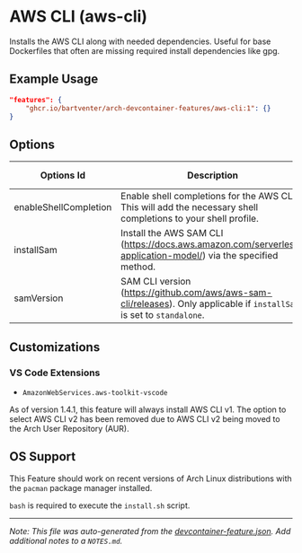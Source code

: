 
# AWS CLI (aws-cli)

Installs the AWS CLI along with needed dependencies. Useful for base Dockerfiles that often are missing required install dependencies like gpg.

## Example Usage

```json
"features": {
    "ghcr.io/bartventer/arch-devcontainer-features/aws-cli:1": {}
}
```

## Options

| Options Id | Description | Type | Default Value |
|-----|-----|-----|-----|
| enableShellCompletion | Enable shell completions for the AWS CLI. This will add the necessary shell completions to your shell profile. | boolean | true |
| installSam | Install the AWS SAM CLI (https://docs.aws.amazon.com/serverless-application-model/) via the specified method. | string | none |
| samVersion | SAM CLI version (https://github.com/aws/aws-sam-cli/releases). Only applicable if `installSam` is set to `standalone`. | string | latest |

## Customizations

### VS Code Extensions

- `AmazonWebServices.aws-toolkit-vscode`

As of version 1.4.1, this feature will always install AWS CLI v1. The option to select AWS CLI v2 has been removed due to AWS CLI v2 being moved to the Arch User Repository (AUR).

## OS Support

This Feature should work on recent versions of Arch Linux distributions with the `pacman` package manager installed.

`bash` is required to execute the `install.sh` script.


---

_Note: This file was auto-generated from the [devcontainer-feature.json](https://github.com/bartventer/arch-devcontainer-features/blob/main/src/aws-cli/devcontainer-feature.json).  Add additional notes to a `NOTES.md`._
